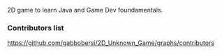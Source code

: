 2D game to learn Java and Game Dev foundamentals.

### Contributors list
https://github.com/gabbobersi/2D_Unknown_Game/graphs/contributors
